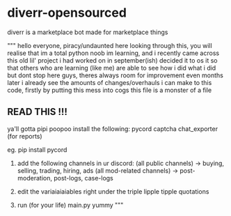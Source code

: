 # diverr-opensourced
diverr is a marketplace bot made for marketplace things

"""
hello everyone, piracy/undaunted here
looking through this, you will realise that im a total python noob
im learning, and i recently came across this old lil' project i had worked on in september(ish)
decided it to os it so that others who are learning (like me) are able to see how i did what i did
but dont stop here guys, theres always room for improvement
even months later i already see the amounts of changes/overhauls i can make to this code, firstly by putting this mess into cogs
this file is a monster of a file

## READ THIS !!!

ya'll gotta pipi poopoo install the following:
pycord
captcha
chat_exporter (for reports)

eg. pip install pycord

1. add the following channels in ur discord: 
(all public channels) -> buying, selling, trading, hiring, ads
(all mod-related channels) -> post-moderation, post-logs, case-logs

2. edit the variaiaiaiables right under the triple lipple tipple quotations

3. run (for your life) main.py
yummy
"""
